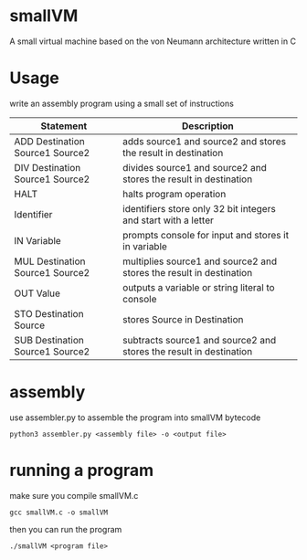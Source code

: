 # smallVM
A small virtual machine based on the von Neumann architecture written in C
# Usage 
write an assembly program using a small set of instructions

| Statement                       | Description                                                           |
|---------------------------------|-----------------------------------------------------------------------|
| ADD Destination Source1 Source2 | adds source1 and source2 and stores the result in destination       |
| DIV Destination Source1 Source2 | divides source1 and source2 and stores the result in destination    |
| HALT                            | halts program operation                                               |
| Identifier                      | identifiers store only 32 bit integers and start with a letter        |
| IN Variable                     | prompts console for input and stores it in variable                   |
| MUL Destination Source1 Source2 | multiplies source1 and source2 and stores the result in destination |
| OUT Value                       | outputs a variable or string literal to console                       |
| STO Destination Source          | stores Source in Destination                                          |
| SUB Destination Source1 Source2 | subtracts source1 and source2 and stores the result in destination  |

# assembly 
use assembler.py to assemble the program into smallVM bytecode 

`python3 assembler.py <assembly file> -o <output file>`

# running a program 
make sure you compile smallVM.c

`gcc smallVM.c -o smallVM`

then you can run the program 

`./smallVM <program file>`